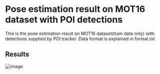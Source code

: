 # Pose estimation result on MOT16 dataset with POI detections
This is the pose estimation result on MOT16 dataset(train data only) with detections supplied by POI tracker. Data format is explained in format.txt
## Results
![image]()

